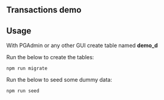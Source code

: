 ## Transactions demo

## Usage

With PGAdmin or any other GUI create table named **demo_d**

Run the below to create the tables:

```
npm run migrate
```

Run the below to seed some dummy data:

```
npm run seed
```
